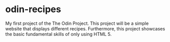 # odin-recipes
My first project of the The Odin Project. This project will be a simple website that displays different recipes. Furthermore, this project showcases the basic fundamental skills of only using HTML 5.